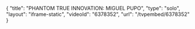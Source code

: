 {
    "title": "PHANTOM TRUE INNOVATION: MIGUEL PUPO",
    "type": "solo",
    "layout": "iframe-static",
    "videoId": "6378352",
    "url": "\/tvpembed\/6378352"
}
